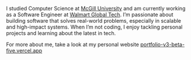 

I studied Computer Science at [McGill University](https://www.mcgill.ca) and am currently working as a Software Engineer at [Walmart Global Tech](https://tech.walmart.com/content/walmart-global-tech/en_us.html). I’m passionate about building software that solves real-world problems, especially in scalable and high-impact systems. When I’m not coding, I enjoy tackling personal projects and learning about the latest in tech.

For more about me, take a look at my personal website [portfolio-v3-beta-five.vercel.app](https://portfolio-v3-beta-five.vercel.app)


